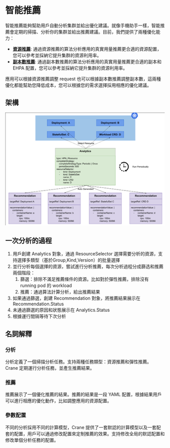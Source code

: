 # 智能推薦

智能推薦能夠幫助用戶自動分析集群並給出優化建議。就像手機助手一樣，智能推薦會定期的掃描、分析你的集群並給出推薦建議。目前，我們提供了兩種優化能力：

- [**資源推薦**](resource-recommendation.zh.md): 通過資源推薦的算法分析應用的真實用量推薦更合適的資源配置，您可以參考並採納它提升集群的資源利用率。
- [**副本數推薦**](replicas-recommendation.zh.md): 通過副本數推薦的算法分析應用的真實用量推薦更合適的副本和 EHPA 配置，您可以參考並採納它提升集群的資源利用率。

應用可以根據資源推薦調整 request 也可以根據副本數推薦調整副本數，這兩種優化都能幫助您降低成本，您可以根據您的需求選擇採用相應的優化建議。

## 架構

![analytics-arch](../images/analytics-arch.png)

## 一次分析的過程

1. 用戶創建 Analytics 對象，通過 ResourceSelector 選擇需要分析的資源，支持選擇多類型（基於Group,Kind,Version）的批量選擇
2. 並行分析每個選擇的資源，嘗試進行分析推薦，每次分析過程分成篩选和推薦兩個階段：
   1. 篩選：排除不滿足推薦條件的資源。比如對於彈性推薦，排除沒有 running pod 的 workload
   2. 推薦：通過算法計算分析，給出推薦結果
3. 如果通過篩選，創建 Recommendation 對象，將推薦結果展示在 Recommendation.Status
4. 未通過篩選的原因和狀態展示在 Analytics.Status
5. 根據運行間隔等待下次分析

## 名詞解釋 

### 分析

分析定義了一個掃描分析任務。支持兩種任務類型：資源推薦和彈性推薦。 Crane 定期運行分析任務，並產生推薦結果。

### 推薦

推薦展示了一個優化推薦的結果。推薦的結果是一段 YAML 配置，根據結果用戶可以進行相應的優化動作，比如調整應用的資源配置。

### 參數配置

不同的分析採用不同的計算模型，Crane 提供了一套默認的計算模型以及一套配套的配置，用戶可以通過修改配置來定制推薦的效果。支持修改全局的默認配置和修改單個分析任務的配置。